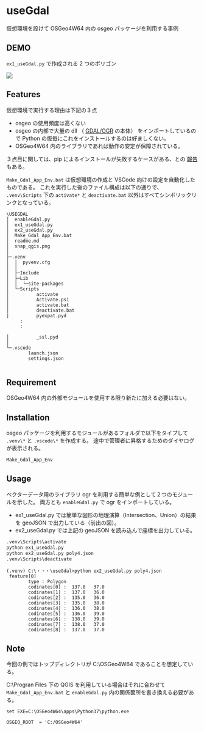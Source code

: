 # useGdal

仮想環境を設けて OSGeo4W64 内の osgeo パッケージを利用する事例

## DEMO

```ex1_useGdal.py``` で作成される 2 つのポリゴン

![](snap_qgis.png)

## Features

仮想環境で実行する理由は下記の３点

- osgeo の使用頻度は高くない
- osgeo の内部で大量の dll （ [GDAL/OGR](https://gdal.org/index.html) の本体）
をインポートしているので Python の版毎にこれをインストールするのは好ましくない。
- OSGeo4W64 内のライブラリであれば動作の安定が保障されている。

３点目に関しては、pip によるインストールが失敗するケースがある、との
[報告](https://hacker.trickstorm.com/?p=988)もある。

```Make_Gdal_App_Env.bat``` は仮想環境の作成と VSCode 向けの設定を自動化したものである。
これを実行した後のファイル構成は以下の通りで、
```.venv\Scripts``` 下の ```activate*``` と ```deactivate.bat```
以外はすべてシンボリックリンクとなっている。

```
\USEGDAL
│  enableGdal.py
│  ex1_useGdal.py
│  ex2_useGdal.py
│  Make_Gdal_App_Env.bat
│  readme.md
│  snap_qgis.png
│  
├─.venv
│  │  pyvenv.cfg
│  │  
│  ├─Include
│  ├─Lib
│  │  └─site-packages
│  └─Scripts
│          activate
│          Activate.ps1
│          activate.bat
│          deactivate.bat
|          pyexpat.pyd
     :
     :

│          _ssl.pyd
│          
└─.vscode
        launch.json
        settings.json
        
```

## Requirement

OSGeo4W64 内の外部モジュールを使用する限り新たに加える必要はない。

## Installation

osgeo パッケージを利用するモジュールがあるフォルダで以下をタイプして
```.venv\*``` と ```.vscode\*``` を作成する。
途中で管理者に昇格するためのダイヤログが表示される。

```bash
Make_Gdal_App_Env
```

## Usage

ベクターデータ用のライブラリ ogr を利用する簡単な例として２つのモジュールを示した。
両方とも ```enableGdal.py``` で ogr をインポートしている。

- ex1_useGdal.py では簡単な図形の地理演算（Intersection、Union）の結果を geoJSON で出力している（前出の図）。
- ex2_useGdal.py では上記の geoJSON を読み込んで座標を出力している。

```bash
.venv\Scripts\activate
python ex1_useGdal.py
python ex2_useGdal.py poly4.json
.venv\Scripts\deactivate
```

```
(.venv) C:\・・・\useGdal>python ex2_useGdal.py poly4.json
 feature[0]
        type : Polygon
        codinates[0] :  137.0   37.0
        codinates[1] :  137.0   36.0
        codinates[2] :  135.0   36.0
        codinates[3] :  135.0   38.0
        codinates[4] :  136.0   38.0
        codinates[5] :  136.0   39.0
        codinates[6] :  138.0   39.0
        codinates[7] :  138.0   37.0
        codinates[8] :  137.0   37.0
```

## Note

今回の例ではトップディレクトリが C:\OSGeo4W64 であることを想定している。

C:\Progran Files 下の QGIS を利用している場合はそれに合わせて ```Make_Gdal_App_Env.bat``` と
```enableGdal.py``` 内の関係箇所を書き換える必要がある。

```
set EXE=C:\OSGeo4W64\apps\Python37\python.exe

OSGEO_ROOT  = 'C:/OSGeo4W64'
```